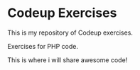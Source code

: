 # Codeup Exercises

This is my repository of Codeup exercises.

Exercises for PHP code.

This is where i will share awesome code!